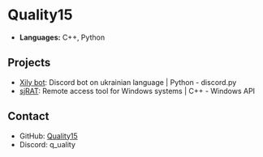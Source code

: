 # Quality15

- **Languages:** C++, Python

## Projects

- [Xily bot](https://github.com/Quality15/discord_bot): Discord bot on ukrainian language  | Python - discord.py
- [sjRAT](https://github.com/Quality15/sjRAT): Remote access tool for Windows systems      | C++ - Windows API

## Contact

- GitHub: [Quality15](https://github.com/Quality15)
- Discord: q_uality
